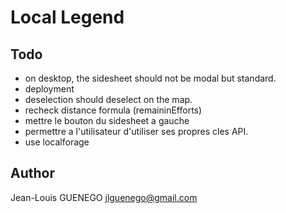 # Local Legend

## Todo

- on desktop, the sidesheet should not be modal but standard.
- deployment
- deselection should deselect on the map.
- recheck distance formula (remaininEfforts)
- mettre le bouton du sidesheet a gauche
- permettre a l'utilisateur d'utiliser ses propres cles API.
- use localforage

## Author

Jean-Louis GUENEGO <jlguenego@gmail.com>
